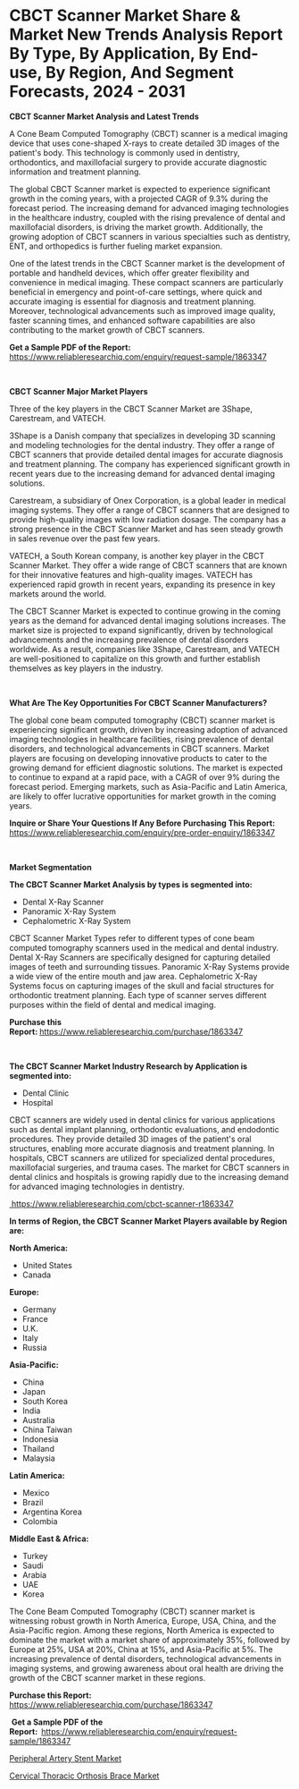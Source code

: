<p><h1>CBCT Scanner Market Share & Market New Trends Analysis Report By Type, By Application, By End-use, By Region, And Segment Forecasts, 2024 - 2031</h1></p><p><strong>CBCT Scanner Market Analysis and Latest Trends</strong></p>
<p><p>A Cone Beam Computed Tomography (CBCT) scanner is a medical imaging device that uses cone-shaped X-rays to create detailed 3D images of the patient's body. This technology is commonly used in dentistry, orthodontics, and maxillofacial surgery to provide accurate diagnostic information and treatment planning.</p><p>The global CBCT Scanner market is expected to experience significant growth in the coming years, with a projected CAGR of 9.3% during the forecast period. The increasing demand for advanced imaging technologies in the healthcare industry, coupled with the rising prevalence of dental and maxillofacial disorders, is driving the market growth. Additionally, the growing adoption of CBCT scanners in various specialties such as dentistry, ENT, and orthopedics is further fueling market expansion.</p><p>One of the latest trends in the CBCT Scanner market is the development of portable and handheld devices, which offer greater flexibility and convenience in medical imaging. These compact scanners are particularly beneficial in emergency and point-of-care settings, where quick and accurate imaging is essential for diagnosis and treatment planning. Moreover, technological advancements such as improved image quality, faster scanning times, and enhanced software capabilities are also contributing to the market growth of CBCT scanners.</p></p>
<p><strong>Get a Sample PDF of the Report:&nbsp;</strong> <a href="https://www.reliableresearchiq.com/enquiry/request-sample/1863347">https://www.reliableresearchiq.com/enquiry/request-sample/1863347</a></p>
<p>&nbsp;</p>
<p><strong>CBCT Scanner Major Market Players</strong></p>
<p><p>Three of the key players in the CBCT Scanner Market are 3Shape, Carestream, and VATECH.</p><p>3Shape is a Danish company that specializes in developing 3D scanning and modeling technologies for the dental industry. They offer a range of CBCT scanners that provide detailed dental images for accurate diagnosis and treatment planning. The company has experienced significant growth in recent years due to the increasing demand for advanced dental imaging solutions.</p><p>Carestream, a subsidiary of Onex Corporation, is a global leader in medical imaging systems. They offer a range of CBCT scanners that are designed to provide high-quality images with low radiation dosage. The company has a strong presence in the CBCT Scanner Market and has seen steady growth in sales revenue over the past few years.</p><p>VATECH, a South Korean company, is another key player in the CBCT Scanner Market. They offer a wide range of CBCT scanners that are known for their innovative features and high-quality images. VATECH has experienced rapid growth in recent years, expanding its presence in key markets around the world.</p><p>The CBCT Scanner Market is expected to continue growing in the coming years as the demand for advanced dental imaging solutions increases. The market size is projected to expand significantly, driven by technological advancements and the increasing prevalence of dental disorders worldwide. As a result, companies like 3Shape, Carestream, and VATECH are well-positioned to capitalize on this growth and further establish themselves as key players in the industry.</p></p>
<p>&nbsp;</p>
<p><strong>What Are The Key Opportunities For CBCT Scanner Manufacturers?</strong></p>
<p><p>The global cone beam computed tomography (CBCT) scanner market is experiencing significant growth, driven by increasing adoption of advanced imaging technologies in healthcare facilities, rising prevalence of dental disorders, and technological advancements in CBCT scanners. Market players are focusing on developing innovative products to cater to the growing demand for efficient diagnostic solutions. The market is expected to continue to expand at a rapid pace, with a CAGR of over 9% during the forecast period. Emerging markets, such as Asia-Pacific and Latin America, are likely to offer lucrative opportunities for market growth in the coming years.</p></p>
<p><strong>Inquire or Share Your Questions If Any Before Purchasing This Report:</strong> <a href="https://www.reliableresearchiq.com/enquiry/pre-order-enquiry/1863347">https://www.reliableresearchiq.com/enquiry/pre-order-enquiry/1863347</a></p>
<p>&nbsp;</p>
<p><strong>Market Segmentation</strong></p>
<p><strong>The CBCT Scanner Market Analysis by types is segmented into:</strong></p>
<p><ul><li>Dental X-Ray Scanner</li><li>Panoramic X-Ray System</li><li>Cephalometric X-Ray System</li></ul></p>
<p><p>CBCT Scanner Market Types refer to different types of cone beam computed tomography scanners used in the medical and dental industry. Dental X-Ray Scanners are specifically designed for capturing detailed images of teeth and surrounding tissues. Panoramic X-Ray Systems provide a wide view of the entire mouth and jaw area. Cephalometric X-Ray Systems focus on capturing images of the skull and facial structures for orthodontic treatment planning. Each type of scanner serves different purposes within the field of dental and medical imaging.</p></p>
<p><strong>Purchase this Report:&nbsp;</strong><a href="https://www.reliableresearchiq.com/purchase/1863347">https://www.reliableresearchiq.com/purchase/1863347</a></p>
<p>&nbsp;</p>
<p><strong>The CBCT Scanner Market Industry Research by Application is segmented into:</strong></p>
<p><ul><li>Dental Clinic</li><li>Hospital</li></ul></p>
<p><p>CBCT scanners are widely used in dental clinics for various applications such as dental implant planning, orthodontic evaluations, and endodontic procedures. They provide detailed 3D images of the patient's oral structures, enabling more accurate diagnosis and treatment planning. In hospitals, CBCT scanners are utilized for specialized dental procedures, maxillofacial surgeries, and trauma cases. The market for CBCT scanners in dental clinics and hospitals is growing rapidly due to the increasing demand for advanced imaging technologies in dentistry.</p></p>
<p><a href="https://www.reliableresearchiq.com/cbct-scanner-r1863347">&nbsp;https://www.reliableresearchiq.com/cbct-scanner-r1863347</a></p>
<p><strong>In terms of Region, the CBCT Scanner Market Players available by Region are:</strong></p>
<p>
    <p> <strong> North America: </strong>
        <ul>
            <li>United States</li>
            <li>Canada</li>
        </ul>
        </p> 
    <p> <strong> Europe: </strong>
        <ul>
            <li>Germany</li>
            <li>France</li>
            <li>U.K.</li>
            <li>Italy</li>
            <li>Russia</li>
        </ul>
        </p> 
    <p> <strong> Asia-Pacific: </strong>
        <ul>
            <li>China</li>
            <li>Japan</li>
            <li>South Korea</li>
            <li>India</li>
            <li>Australia</li>
            <li>China Taiwan</li>
            <li>Indonesia</li>
            <li>Thailand</li>
            <li>Malaysia</li>
        </ul>
        </p> 
    <p> <strong> Latin America: </strong>
        <ul>
            <li>Mexico</li>
            <li>Brazil</li>
            <li>Argentina Korea</li>
            <li>Colombia</li>
        </ul>
        </p> 
    <p> <strong> Middle East & Africa: </strong>
        <ul>
            <li>Turkey</li>
            <li>Saudi</li>
            <li>Arabia</li>
            <li>UAE</li>
            <li>Korea</li>
        </ul>
    </p>
    </p>
<p><p>The Cone Beam Computed Tomography (CBCT) scanner market is witnessing robust growth in North America, Europe, USA, China, and the Asia-Pacific region. Among these regions, North America is expected to dominate the market with a market share of approximately 35%, followed by Europe at 25%, USA at 20%, China at 15%, and Asia-Pacific at 5%. The increasing prevalence of dental disorders, technological advancements in imaging systems, and growing awareness about oral health are driving the growth of the CBCT scanner market in these regions.</p></p>
<p><strong>Purchase this Report: </strong><a href="https://www.reliableresearchiq.com/purchase/1863347">https://www.reliableresearchiq.com/purchase/1863347</a></p>
<p>&nbsp;<strong>Get a Sample PDF of the Report:&nbsp;&nbsp;</strong><a href="https://www.reliableresearchiq.com/enquiry/request-sample/1863347">https://www.reliableresearchiq.com/enquiry/request-sample/1863347</a></p>
<p><strong></strong></p>
<p><p><a href="https://github.com/gulaimolin/Market-Research-Report-List-6/blob/main/peripheral-artery-stent-market.md">Peripheral Artery Stent Market</a></p><p><a href="https://github.com/RoccoManning/Market-Research-Report-List-6/blob/main/cervical-thoracic-orthosis-brace-market.md">Cervical Thoracic Orthosis Brace Market</a></p></p>